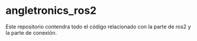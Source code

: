 # angletronics_ros2

Este repositorio contendra todo el código relacionado con la parte de ros2 y la parte de conexión.
